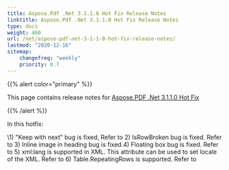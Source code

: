 ```yaml
---
title: Aspose.Pdf .Net 3.1.1.0 Hot Fix Release Notes
linktitle: Aspose.Pdf .Net 3.1.1.0 Hot Fix Release Notes
type: docs
weight: 460
url: /net/aspose-pdf-net-3-1-1-0-hot-fix-release-notes/
lastmod: "2020-12-16"
sitemap:
    changefreq: "weekly"
    priority: 0.7
---
```


{{% alert color="primary" %}} 

This page contains release notes for [Aspose.PDF .Net 3.1.1.0 Hot Fix](http://www.aspose.com/downloads/pdf/net/new-releases/aspose.pdf-.net-3.1.1.0-hot-fix/)

{{% /alert %}} 

In this hotfix: 

\1) "Keep with next" bug is fixed, Refer to 2) IsRowBroken bug is fixed. Refer to 3) Inline image in heading bug is fixed.4) Floating box bug is fixed. Refer to 5) xml:lang is supported in XML. This attribute can be used to set locale of the XML. Refer to 6) Table.RepeatingRows is supported. Refer to 
